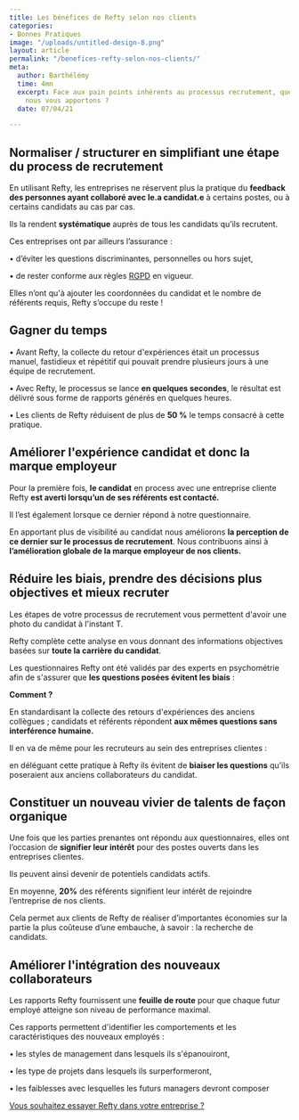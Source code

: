 ```yaml
---
title: Les bénéfices de Refty selon nos clients
categories:
- Bonnes Pratiques
image: "/uploads/untitled-design-8.png"
layout: article
permalink: "/benefices-refty-selon-nos-clients/"
meta:
  author: Barthélémy
  time: 4mn
  excerpt: Face aux pain points inhérents au processus recrutement, quelles solutions
    nous vous apportons ?
  date: 07/04/21

---
```

## **Normaliser / structurer en simplifiant une étape du process de recrutement**

En utilisant Refty, les entreprises ne réservent plus la pratique du **feedback des personnes ayant collaboré avec le.a candidat.e** à certains postes, ou à certains candidats au cas par cas.

Ils la rendent **systématique** auprès de tous les candidats qu’ils recrutent.

Ces entreprises ont par ailleurs l’assurance :

• d’éviter les questions discriminantes, personnelles ou hors sujet,

• de rester conforme aux règles [RGPD](https://www.cnil.fr/fr/reglement-europeen-protection-donnees) en vigueur.

Elles n’ont qu'à ajouter les coordonnées du candidat et le nombre de référents requis, Refty s’occupe du reste !

## **Gagner du temps**

• Avant Refty, la collecte du retour d'expériences était un processus manuel, fastidieux et répétitif qui pouvait prendre plusieurs jours à une équipe de recrutement.

• Avec Refty, le processus se lance **en quelques secondes**, le résultat est délivré sous forme de rapports générés en quelques heures.

• Les clients de Refty réduisent de plus de **50 %** le temps consacré à cette pratique.

## **Améliorer l'expérience candidat et donc la marque employeur**

Pour la première fois, **le candidat** en process avec une entreprise cliente Refty **est averti lorsqu’un de ses référents est contacté.**

Il l’est également lorsque ce dernier répond à notre questionnaire.

En apportant plus de visibilité au candidat nous améliorons **la perception de ce dernier sur le processus de recrutement**. Nous contribuons ainsi à **l’amélioration globale de la marque employeur de nos clients.**

## **Réduire les biais, prendre des décisions plus objectives et mieux recruter**

Les étapes de votre processus de recrutement vous permettent d'avoir une photo du candidat à l'instant T.

Refty complète cette analyse en vous donnant des informations objectives basées sur **toute la carrière du candidat**.

Les questionnaires Refty ont été validés par des experts en psychométrie afin de s'assurer que **les questions posées évitent les biais** :

**Comment ?**

En standardisant la collecte des retours d'expériences des anciens collègues ; candidats et référents répondent **aux mêmes questions sans interférence humaine.**

Il en va de même pour les recruteurs au sein des entreprises clientes :

en déléguant cette pratique à Refty ils évitent de **biaiser les questions** qu’ils poseraient aux anciens collaborateurs du candidat.

## **Constituer un nouveau vivier de talents de façon organique**

Une fois que les parties prenantes ont répondu aux questionnaires, elles ont l’occasion de **signifier leur intérêt** pour des postes ouverts dans les entreprises clientes.

Ils peuvent ainsi devenir de potentiels candidats actifs.

En moyenne, **20%** des référents signifient leur intérêt de rejoindre l’entreprise de nos clients.

Cela permet aux clients de Refty de réaliser d’importantes économies sur la partie la plus coûteuse d’une embauche, à savoir : la recherche de candidats.

## **Améliorer l'intégration des nouveaux collaborateurs**

Les rapports Refty fournissent une **feuille de route** pour que chaque futur employé atteigne son niveau de performance maximal.

Ces rapports permettent d'identifier les comportements et les caractéristiques des nouveaux employés :

• les styles de management dans lesquels ils s'épanouiront,

• les type de projets dans lesquels ils surperformeront,

• les faiblesses avec lesquelles les futurs managers devront composer

[Vous souhaitez essayer Refty dans votre entreprise ?](https://refty.co/)

